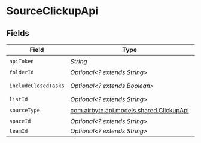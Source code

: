 # SourceClickupApi


## Fields

| Field                                                                                                                                                                                           | Type                                                                                                                                                                                            | Required                                                                                                                                                                                        | Description                                                                                                                                                                                     |
| ----------------------------------------------------------------------------------------------------------------------------------------------------------------------------------------------- | ----------------------------------------------------------------------------------------------------------------------------------------------------------------------------------------------- | ----------------------------------------------------------------------------------------------------------------------------------------------------------------------------------------------- | ----------------------------------------------------------------------------------------------------------------------------------------------------------------------------------------------- |
| `apiToken`                                                                                                                                                                                      | *String*                                                                                                                                                                                        | :heavy_check_mark:                                                                                                                                                                              | Every ClickUp API call required authentication. This field is your personal API token. See <a href="https://clickup.com/api/developer-portal/authentication/#personal-token">here</a>.          |
| `folderId`                                                                                                                                                                                      | *Optional<? extends String>*                                                                                                                                                                    | :heavy_minus_sign:                                                                                                                                                                              | The ID of your folder in your space. Retrieve it from the `/space/{space_id}/folder` of the ClickUp API. See <a href="https://clickup.com/api/clickupreference/operation/GetFolders/">here</a>. |
| `includeClosedTasks`                                                                                                                                                                            | *Optional<? extends Boolean>*                                                                                                                                                                   | :heavy_minus_sign:                                                                                                                                                                              | Include or exclude closed tasks. By default, they are excluded. See <a https://clickup.com/api/clickupreference/operation/GetTasks/#!in=query&path=include_closed&t=request">here</a>.          |
| `listId`                                                                                                                                                                                        | *Optional<? extends String>*                                                                                                                                                                    | :heavy_minus_sign:                                                                                                                                                                              | The ID of your list in your folder. Retrieve it from the `/folder/{folder_id}/list` of the ClickUp API. See <a href="https://clickup.com/api/clickupreference/operation/GetLists/">here</a>.    |
| `sourceType`                                                                                                                                                                                    | [com.airbyte.api.models.shared.ClickupApi](../../models/shared/ClickupApi.md)                                                                                                                   | :heavy_check_mark:                                                                                                                                                                              | N/A                                                                                                                                                                                             |
| `spaceId`                                                                                                                                                                                       | *Optional<? extends String>*                                                                                                                                                                    | :heavy_minus_sign:                                                                                                                                                                              | The ID of your space in your workspace. Retrieve it from the `/team/{team_id}/space` of the ClickUp API. See <a href="https://clickup.com/api/clickupreference/operation/GetSpaces/">here</a>.  |
| `teamId`                                                                                                                                                                                        | *Optional<? extends String>*                                                                                                                                                                    | :heavy_minus_sign:                                                                                                                                                                              | The ID of your team in ClickUp. Retrieve it from the `/team` of the ClickUp API. See <a href="https://clickup.com/api/clickupreference/operation/GetAuthorizedTeams/">here</a>.                 |